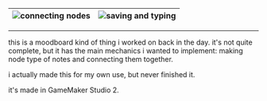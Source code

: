 |![connecting nodes](https://github.com/user-attachments/assets/63c857b1-be90-4d34-9b81-5eeba4baaec0) | ![saving and typing](https://github.com/user-attachments/assets/826af402-7fd7-4048-8f66-5cb4e2c54486) |
|--------------|--------------|

---
this is a moodboard kind of thing i worked on back in the day. it's not quite complete, but it has the main mechanics i wanted to implement: making node type of notes and connecting them together.

i actually made this for my own use, but never finished it.

it's made in GameMaker Studio 2.
